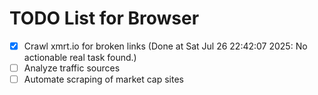 # TODO List for Browser

- [x] Crawl xmrt.io for broken links  (Done at Sat Jul 26 22:42:07 2025: No actionable real task found.)
- [ ] Analyze traffic sources
- [ ] Automate scraping of market cap sites